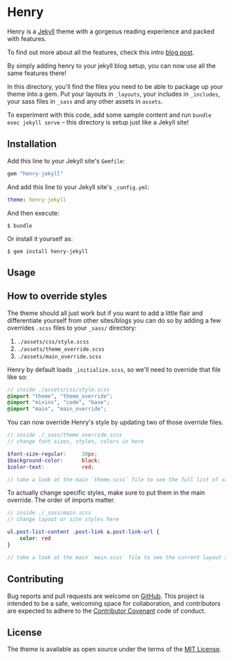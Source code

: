 # Henry

Henry is a [Jekyll](https://jekyllrb.com/) theme with a gorgeous reading experience and packed with features. 

To find out more about all the features, check this intro [blog post](https://blog.jkl.gg/henry-jekyll-theme/).

By simply adding henry to your jekyll blog setup, you can now use all the same features there! 

In this directory, you'll find the files you need to be able to package up your theme into a gem. Put your layouts in `_layouts`, your includes in `_includes`, your sass files in `_sass` and any other assets in `assets`.

To experiment with this code, add some sample content and run `bundle exec jekyll serve` – this directory is setup just like a Jekyll site!

## Installation

Add this line to your Jekyll site's `Gemfile`:

```ruby
gem "henry-jekyll"
```

And add this line to your Jekyll site's `_config.yml`:

```yaml
theme: henry-jekyll
```

And then execute:

    $ bundle

Or install it yourself as:

    $ gem install henry-jekyll

## Usage

## How to override styles

The theme should all just work but if you want to add a little flair and differentiate yourself from other sites/blogs you can do so by adding a few overrides `.scss` files to your `_sass/` directory:

1. `./assets/css/style.scss`
2. `./assets/theme_override.scss`
3. `./assets/main_override.scss`

Henry by default loads `_initialize.scss`, so we'll need to override that file like so: 

```scss
// inside ./assets/css/style.scss
@import "theme", "theme_override";
@import "mixins", "code", "base";
@import "main", "main_override";
```

You can now override Henry's style by updating two of those override files.

```scss
// inside ./_sass/theme_override.scss
// change font sizes, styles, colors in here

$font-size-regular:     30px;
$background-color:      black;
$color-text:            red;

// take a look at the main `theme.scss` file to see the full list of variables you can customize
```

To actually change specific styles, make sure to put them in the main override. The order of imports matter.

```scss
// inside ./_sass/main.scss
// change layout or site styles here

ul.post-list-content .post-link a.post-link-url {
    color: red
}

// take a look at the main `main.scss` file to see the current layout styles
```

## Contributing

Bug reports and pull requests are welcome on [GitHub](https://github.com/kaushikgopal/henry-jekyll). This project is intended to be a safe, welcoming space for collaboration, and contributors are expected to adhere to the [Contributor Covenant](http://contributor-covenant.org) code of conduct.

## License

The theme is available as open source under the terms of the [MIT License](https://opensource.org/licenses/MIT).

